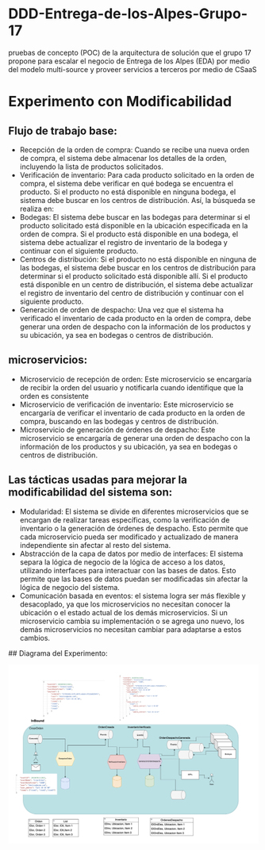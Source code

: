 # DDD-Entrega-de-los-Alpes-Grupo-17
pruebas de concepto (POC) de la arquitectura de solución que el grupo 17  propone para escalar el negocio de Entrega de los Alpes (EDA) por medio del modelo multi-source y proveer servicios a terceros por medio de CSaaS


# Experimento con Modificabilidad
## Flujo de trabajo base:

* Recepción de la orden de compra: Cuando se recibe una nueva orden de compra, el sistema debe almacenar los detalles de la orden, incluyendo la lista de productos solicitados.
* Verificación de inventario: Para cada producto solicitado en la orden de compra, el sistema debe verificar en qué bodega se encuentra el producto. Si el producto no está disponible en ninguna bodega, el sistema debe buscar en los centros de distribución. Así, la búsqueda se realiza en:
* Bodegas: El sistema debe buscar en las bodegas para determinar si el producto solicitado está disponible en la ubicación especificada en la orden de compra. Si el producto está disponible en una bodega, el sistema debe actualizar el registro de inventario de la bodega y continuar con el siguiente producto.
* Centros de distribución: Si el producto no está disponible en ninguna de las bodegas, el sistema debe buscar en los centros de distribución para determinar si el producto solicitado está disponible allí. Si el producto está disponible en un centro de distribución, el sistema debe actualizar el registro de inventario del centro de distribución y continuar con el siguiente producto.
* Generación de orden de despacho: Una vez que el sistema ha verificado el inventario de cada producto en la orden de compra, debe generar una orden de despacho con la información de los productos y su ubicación, ya sea en bodegas o centros de distribución.

## microservicios:
* Microservicio de recepción de orden: Este microservicio se encargaría de recibir la orden del usuario y notificarla cuando identifique que la orden es consistente
* Microservicio de verificación de inventario: Este microservicio se encargaría de verificar el inventario de cada producto en la orden de compra, buscando en las bodegas y centros de distribución.
* Microservicio de generación de órdenes de despacho: Este microservicio se encargaría de generar una orden de despacho con la información de los productos y su ubicación, ya sea en bodegas o centros de distribución.

## Las tácticas usadas para mejorar la modificabilidad del sistema son:
* Modularidad: El sistema se divide en diferentes microservicios que se encargan de realizar tareas específicas, como la verificación de inventario o la generación de órdenes de despacho. Esto permite que cada microservicio pueda ser modificado y actualizado de manera independiente sin afectar al resto del sistema.
* Abstracción de la capa de datos por medio de interfaces: El sistema separa la lógica de negocio de la lógica de acceso a los datos, utilizando interfaces para interactuar con las bases de datos. Esto permite que las bases de datos puedan ser modificadas sin afectar la lógica de negocio del sistema.
* Comunicación basada en eventos: el sistema logra ser más flexible y desacoplado, ya que los microservicios no necesitan conocer la ubicación o el estado actual de los demás microservicios. Si un microservicio cambia su implementación o se agrega uno nuevo, los demás microservicios no necesitan cambiar para adaptarse a estos cambios.

## Diagrama del Experimento:

![Experimento](https://github.com/HaroldFuneme/DDD-Entrega-de-los-Alpes-Grupo-17/blob/Modifiability/Modifiability/img/Lab-Modifiability-1.png)
